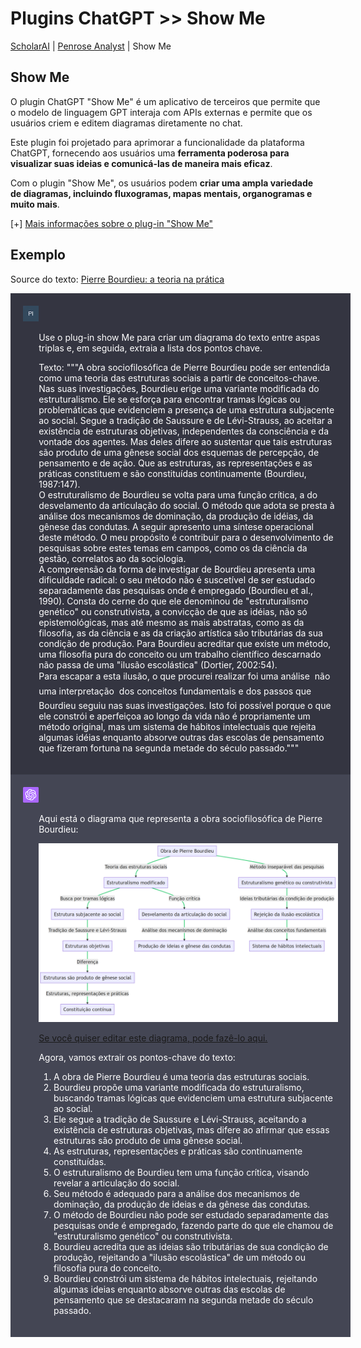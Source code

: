 # Plugins ChatGPT >> Show Me

[ScholarAI](scholarai.md) | [Penrose Analyst](penrose.md) | Show Me

## Show Me

O plugin ChatGPT "Show Me" é um aplicativo de terceiros que permite que o modelo de linguagem GPT interaja com APIs externas e permite que os usuários criem e editem diagramas diretamente no chat.

Este plugin foi projetado para aprimorar a funcionalidade da plataforma ChatGPT, fornecendo aos usuários uma **ferramenta poderosa para visualizar suas ideias e comunicá-las de maneira mais eficaz**.

Com o plugin "Show Me", os usuários podem **criar uma ampla variedade de diagramas, incluindo fluxogramas, mapas mentais, organogramas e muito mais**.

[+] [Mais informações sobre o plug-in "Show Me"](https://roihacks.com/show-me-chatgpt-plugin/)

## Exemplo

Source do texto: [Pierre Bourdieu: a teoria na prática](https://www.scielo.br/j/rap/a/3bmWVYMZbNqDzTR4fQDtgRs/?lang=pt&%3A~%3Atext=O%20campo%20%C3%A9%20um%20espa%C3%A7o%2CBourdieu%2C%201984%3A197)

<div style="width:100%; float:left; background-color:#343541; color:white; padding:20px; margin: 0;">
<div style="width:5%; float:left; padding-right:20px;"><img src="../imagens/PI.png"></div>
<div style="width:95%; float:right"><p>Use o plug-in show Me para criar um diagrama do texto entre aspas triplas e, em seguida, extraia a lista dos pontos chave.</p>
<p>Texto: """A obra sociofilosófica de Pierre Bourdieu pode ser entendida como uma teoria das estruturas sociais a partir de conceitos-chave. Nas suas investigações, Bourdieu erige uma variante modificada do estruturalismo. Ele se esforça para encontrar tramas lógicas ou problemáticas que evidenciem a presença de uma estrutura subjacente ao social. Segue a tradição de Saussure e de Lévi-Strauss, ao aceitar a existência de estruturas objetivas, independentes da consciência e da vontade dos agentes. Mas deles difere ao sustentar que tais estruturas são produto de uma gênese social dos esquemas de percepção, de pensamento e de ação. Que as estruturas, as representações e as práticas constituem e são constituídas continuamente (Bourdieu, 1987:147).<br>
O estruturalismo de Bourdieu se volta para uma função crítica, a do desvelamento da articulação do social. O método que adota se presta à análise dos mecanismos de dominação, da produção de idéias, da gênese das condutas. A seguir apresento uma síntese operacional deste método. O meu propósito é contribuir para o desenvolvimento de pesquisas sobre estes temas em campos, como os da ciência da gestão, correlatos ao da sociologia.<br>
A compreensão da forma de investigar de Bourdieu apresenta uma dificuldade radical: o seu método não é suscetível de ser estudado separadamente das pesquisas onde é empregado (Bourdieu et al., 1990). Consta do cerne do que ele denominou de "estruturalismo genético" ou construtivista, a convicção de que as idéias, não só epistemológicas, mas até mesmo as mais abstratas, como as da filosofia, as da ciência e as da criação artística são tributárias da sua condição de produção. Para Bourdieu acreditar que existe um método, uma filosofia pura do conceito ou um trabalho científico descarnado não passa de uma "ilusão escolástica" (Dortier, 2002:54).<br>
Para escapar a esta ilusão, o que procurei realizar foi uma análise  não uma interpretação  dos conceitos fundamentais e dos passos que Bourdieu seguiu nas suas investigações. Isto foi possível porque o que ele constrói e aperfeiçoa ao longo da vida não é propriamente um método original, mas um sistema de hábitos intelectuais que rejeita algumas idéias enquanto absorve outras das escolas de pensamento que fizeram fortuna na segunda metade do século passado."""</p></div>
</div>

<div style="width:100%; float:left; background-color:#444654; color:white; padding:20px; margin: 0; margin-bottom: 20px;">
<div style="width:5%; float:left; padding-right:20px;"><img src="../imagens/openai.png"></div>
<div style="width:95%; float:right"><p>Aqui está o diagrama que representa a obra sociofilosófica de Pierre Bourdieu:</p><p><img src="../imagens/pierre_bourdieu_obra.png" alt="Diagrama da Obra de Pierre Bourdieu"></p><p><a href="https://showme.redstarplugin.com/s/evWkwhLl" target="_new">Se você quiser editar este diagrama, pode fazê-lo aqui.</a></p><p>Agora, vamos extrair os pontos-chave do texto:</p><ol><li>A obra de Pierre Bourdieu é uma teoria das estruturas sociais.</li><li>Bourdieu propõe uma variante modificada do estruturalismo, buscando tramas lógicas que evidenciem uma estrutura subjacente ao social.</li><li>Ele segue a tradição de Saussure e Lévi-Strauss, aceitando a existência de estruturas objetivas, mas difere ao afirmar que essas estruturas são produto de uma gênese social.</li><li>As estruturas, representações e práticas são continuamente constituídas.</li><li>O estruturalismo de Bourdieu tem uma função crítica, visando revelar a articulação do social.</li><li>Seu método é adequado para a análise dos mecanismos de dominação, da produção de ideias e da gênese das condutas.</li><li>O método de Bourdieu não pode ser estudado separadamente das pesquisas onde é empregado, fazendo parte do que ele chamou de "estruturalismo genético" ou construtivista.</li><li>Bourdieu acredita que as ideias são tributárias de sua condição de produção, rejeitando a "ilusão escolástica" de um método ou filosofia pura do conceito.</li><li>Bourdieu constrói um sistema de hábitos intelectuais, rejeitando algumas ideias enquanto absorve outras das escolas de pensamento que se destacaram na segunda metade do século passado.</li></ol></div>
</div>
